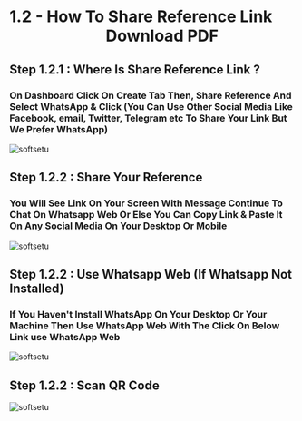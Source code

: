 # 1.2 - How To Share Reference Link <a :href="$withBase('/images/Final Presentation.pdf')" download="Final Presentation" target="_blank" class="pdf_class" style="text-decoration: none; margin-left: 33.7%;">Download PDF</a>

## Step 1.2.1 : Where Is Share Reference Link ?

<!-- ### On Dashboard Click On Create Tab Then Share Reference And Select WhatsApp & Click(You Can Use Other Social Media Like Facebook, email, Twitter, Telegram etc To Share Your Link But We Prefer WhatsApp)  -->

<h3>On Dashboard Click On <span class="highlight">Create Tab</span> Then, Share Reference And Select WhatsApp & Click (You Can Use Other Social Media Like Facebook, email, Twitter, Telegram etc To Share Your Link But We Prefer WhatsApp) </h3>

<img :src="$withBase('/images/PDF IMAGES/REGISTRATION PROCESS/2 How To Share Reference Link/share reference screen.png')" alt="softsetu" class="image-style" />


## Step 1.2.2 : Share Your Reference

### You Will See Link On Your Screen With Message Continue To Chat On Whatsapp Web Or Else You Can Copy Link & Paste It On Any Social Media On Your Desktop Or Mobile

<img :src="$withBase('/images/PDF IMAGES/REGISTRATION PROCESS/2 How To Share Reference Link/whatsapp continue chat.png')" alt="softsetu" class="image-style" />


## Step 1.2.2 : Use Whatsapp Web (If Whatsapp Not Installed)

### If You Haven't Install WhatsApp On Your Desktop Or Your Machine Then Use WhatsApp Web With The Click On Below Link use WhatsApp Web

<img :src="$withBase('/images/PDF IMAGES/REGISTRATION PROCESS/2 How To Share Reference Link/whatsapp web.png')" alt="softsetu" class="image-style" />


## Step 1.2.2 : Scan QR Code

<img :src="$withBase('/images/PDF IMAGES/QRCode.png')" alt="softsetu" class="image-style" />

<!-- ------------------------------------------------------------------------------------------------------- -->